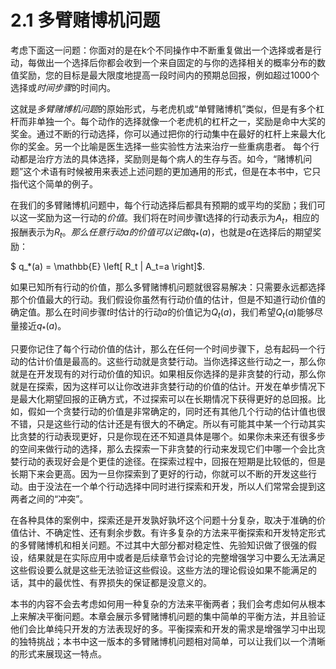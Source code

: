 # 2.1 多臂赌博机问题
考虑下面这一问题：你面对的是在k个不同操作中不断重复做出一个选择或者是行动，每做出一个选择后你都会收到一个来自固定的与你的选择相关的概率分布的数值奖励，您的目标是最大限度地提高一段时间内的预期总回报，例如超过1000个选择或*时间步骤*的时间内。

这就是*多臂赌博机问题*的原始形式，与老虎机或“单臂赌博机”类似，但是有多个杠杆而非单独一个。每个动作的选择就像一个老虎机的杠杆之一，奖励是命中大奖的奖金。通过不断的行动选择，你可以通过把你的行动集中在最好的杠杆上来最大化你的奖金。另一个比喻是医生选择一些实验性方法来治疗一些重病患者。 每个行动都是治疗方法的具体选择，奖励则是每个病人的生存与否。如今，“赌博机问题”这个术语有时候被用来表述上述问题的更加通用的形式，但是在本书中，它只指代这个简单的例子。


在我们的多臂赌博机问题中，每个行动选择后都具有预期的或平均的奖励；我们可以这一奖励为这一行动的*价值*。我们将在时间步骤t选择的行动表示为$A_t$，相应的报酬表示为$R_t$$。那么任意行动$$a$$的价值可以记做$$q_*(a)$，也就是$a$在选择后的期望奖励：

$ q_*(a) = \mathbb{E} \left[ R_t | A_t=a \right]$.

如果已知所有行动的价值，那么多臂赌博机问题就很容易解决：只需要永远都选择那个价值最大的行动。我们假设你虽然有行动价值的估计，但是不知道行动价值的确定值。那么在时间步骤$t$时估计的行动$a$的价值记为$Q_t(a)$，我们希望$Q_t(a)$能够尽量接近$q_*(a)$。

只要你记住了每个行动价值的估计，那么在任何一个时间步骤下，总有起码一个行动的估计价值是最高的。这些行动就是贪婪行动。当你选择这些行动之一，那么你就是在开发现有的对行动价值的知识。如果相反你选择的是非贪婪的行动，那么你就是在探索，因为这样可以让你改进非贪婪行动的价值的估计。开发在单步情况下是最大化期望回报的正确方式，不过探索可以在长期情况下获得更好的总回报。比如，假如一个贪婪行动的价值是非常确定的，同时还有其他几个行动的估计值也很不错，只是这些行动的估计还是有很大的不确定。所以有可能其中某一个行动其实比贪婪的行动表现更好，只是你现在还不知道具体是哪个。如果你未来还有很多步的空间来做行动的选择，那么去探索一下非贪婪的行动来发现它们中哪一个会比贪婪行动的表现好会是个更佳的途径。在探索过程中，回报在短期是比较低的，但是长期下来会更高。因为一旦你探索到了更好的行动，你就可以不断的开发这些行动。由于没法在一个单个行动选择中同时进行探索和开发，所以人们常常会提到这两者之间的“冲突”。

在各种具体的案例中，探索还是开发孰好孰坏这个问题十分复杂，取决于准确的价值估计、不确定性、还有剩余步数。有许多复杂的方法来平衡探索和开发特定形式的多臂赌博机和相关问题。不过其中大部分都对稳定性、先验知识做了很强的假设，结果就是在实际应用中或者是后续章节会讨论的完整增强学习中要么无法满足这些假设要么就是这些无法验证这些假设。这些方法的理论假设如果不能满足的话，其中的最优性、有界损失的保证都是没意义的。

本书的内容不会去考虑如何用一种复杂的方法来平衡两者；我们会考虑如何从根本上来解决平衡问题。本章会展示多臂赌博机问题的集中简单的平衡方法，并且验证他们会比单纯只开发的方法表现好的多。平衡探索和开发的需求是增强学习中出现的独特挑战；本书中这一版本的多臂赌博机问题相对简单，可以让我们以一个清晰的形式来展现这一特点。
